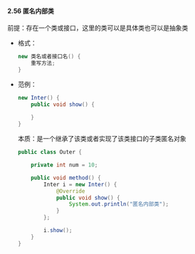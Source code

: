 #### 2.56 匿名内部类

前提：存在一个类或接口，这里的类可以是具体类也可以是抽象类

- 格式：

  ```java
  new 类名或者接口名() {
      重写方法;
  }
  ```

- 范例：

  ```java
  new Inter() {
      public void show() {
          
      }
  }
  ```

  本质：是一个继承了该类或者实现了该类接口的子类匿名对象

  ```java
  public class Outer {
  
      private int num = 10;
  
      public void method() {
          Inter i = new Inter() {
              @Override
              public void show() {
                  System.out.println("匿名内部类");
              }
          };
  
          i.show();
      }
  }
  ```

